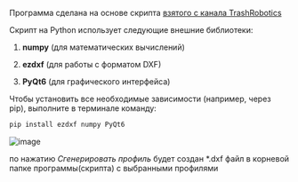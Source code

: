 Программа сделана на основе скрипта [взятого с канала TrashRobotics](https://www.youtube.com/@trashrobotics)

Скрипт на Python использует следующие внешние библиотеки:

 1. __numpy__ (для математических вычислений)

 2. __ezdxf__ (для работы с форматом DXF)

 3. __PyQt6__ (для графического интерфейса)

Чтобы установить все необходимые зависимости (например, через pip), выполните в терминале команду:

```bash
pip install ezdxf numpy PyQt6
```

![image](https://github.com/user-attachments/assets/0ec88e45-c0b7-475f-82ef-c70d2ea5fe4f)

по нажатию _Сгенерировать профиль_ будет создан *.dxf файл в корневой папке программы(скрипта) с выбранными профилями
